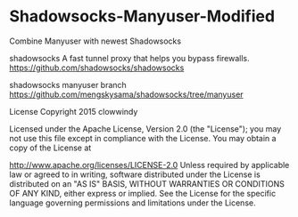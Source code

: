 # Shadowsocks-Manyuser-Modified
Combine Manyuser with newest Shadowsocks

 shadowsocks
A fast tunnel proxy that helps you bypass firewalls.
https://github.com/shadowsocks/shadowsocks

 shadowsocks manyuser branch
https://github.com/mengskysama/shadowsocks/tree/manyuser

 License
Copyright 2015 clowwindy

Licensed under the Apache License, Version 2.0 (the "License"); you may not use this file except in compliance with the License. You may obtain a copy of the License at

http://www.apache.org/licenses/LICENSE-2.0
Unless required by applicable law or agreed to in writing, software distributed under the License is distributed on an "AS IS" BASIS, WITHOUT WARRANTIES OR CONDITIONS OF ANY KIND, either express or implied. See the License for the specific language governing permissions and limitations under the License.
